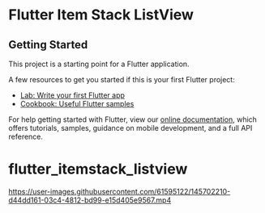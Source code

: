 # Flutter Item Stack ListView

## Getting Started

This project is a starting point for a Flutter application.

A few resources to get you started if this is your first Flutter project:

- [Lab: Write your first Flutter app](https://flutter.dev/docs/get-started/codelab)
- [Cookbook: Useful Flutter samples](https://flutter.dev/docs/cookbook)

For help getting started with Flutter, view our
[online documentation](https://flutter.dev/docs), which offers tutorials,
samples, guidance on mobile development, and a full API reference.
# flutter_itemstack_listview


https://user-images.githubusercontent.com/61595122/145702210-d44dd161-03c4-4812-bd99-e15d405e9567.mp4

